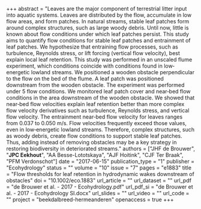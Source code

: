 +++
abstract = "Leaves are the major component of terrestrial litter input into aquatic systems. Leaves are distributed by the flow, accumulate in low flow areas, and form patches. In natural streams, stable leaf patches form around complex structures, such as large woody debris. Until now, little is known about flow conditions under which leaf patches persist. This study aims to quantify flow conditions for stable leaf patches and entrainment of leaf patches. We hypothesize that entraining flow processes, such as turbulence, Reynolds stress, or lift forcing (vertical flow velocity), best explain local leaf retention. This study was performed in an unscaled flume experiment, which conditions coincide with conditions found in low‐energetic lowland streams. We positioned a wooden obstacle perpendicular to the flow on the bed of the flume. A leaf patch was positioned downstream from the wooden obstacle. The experiment was performed under 5 flow conditions. We monitored leaf patch cover and near‐bed flow conditions in the area downstream of the wooden obstacle. We showed that near‐bed flow velocities explain leaf retention better than more complex flow velocity derivatives such as turbulence, Reynolds stress, and vertical flow velocity. The entrainment near‐bed flow velocity for leaves ranges from 0.037 to 0.050 m/s. Flow velocities frequently exceed those values, even in low‐energetic lowland streams. Therefore, complex structures, such as woody debris, create flow conditions to support stable leaf patches. Thus, adding instead of removing obstacles may be a key strategy in restoring biodiversity in deteriorated streams."
authors = ["JHF de Brouwer", "**JPC Eekhout**", "AA Besse-Lototskaya", "AJF Hoitink", "CJF Ter Braak", "PFM Verdonschot"]
date = "2017-06-15"
publication_type = "1"
publisher = "Ecohydrology"
status = ""
volume = "10"
issue = "7"
pages = "e1883"
title = "Flow thresholds for leaf retention in hydrodynamic wakes downstream of obstacles"
doi = "10.1002/eco.1883"
url_article = ""
url_dataset = ""
url_pdf = "de Brouwer et al. - 2017 - Ecohydrology.pdf"
url_pdf_si = "de Brouwer et al. - 2017 - Ecohydrology SI.docx"
url_slides = ""
url_video = ""
url_code = ""
project = "beekdalbreed-hermeanderen"
openaccess = true
+++